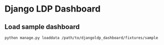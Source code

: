 # Django LDP Dashboard

## Load sample dashboard

```bash
python manage.py loaddata /path/to/djangoldp_dashboard/fixtures/sample.json
```
